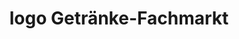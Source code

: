 ---
title: "logo Getränke-Fachmarkt"
url: /waechtersbach/logo-getraenke-fachmarkt/
shop: Getränke
---